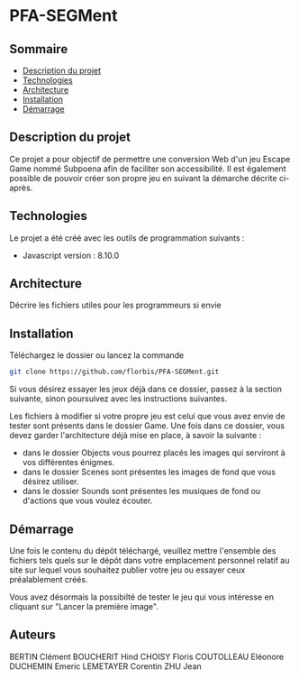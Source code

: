 # PFA-SEGMent

## Sommaire
* [Description du projet](#description-du-projet)
* [Technologies](#technologies)
* [Architecture](#architecture)
* [Installation](#installation)
* [Démarrage](#demarrage)


##  Description du projet

Ce projet a pour objectif de permettre une conversion Web d'un jeu Escape Game nommé Subpoena afin de faciliter son accessibilité.
Il est également possible de pouvoir créer son propre jeu en suivant la démarche décrite ci-après. 


## Technologies

Le projet a été créé avec les outils de programmation suivants :
* Javascript version : 8.10.0


## Architecture

Décrire les fichiers utiles pour les programmeurs si envie


## Installation

Téléchargez le dossier ou lancez la commande
```bash
git clone https://github.com/florbis/PFA-SEGMent.git
```

Si vous désirez essayer les jeux déjà dans ce dossier, passez à la section suivante, sinon poursuivez avec les instructions suivantes.

Les fichiers à modifier si votre propre jeu est celui que vous avez envie de tester sont présents dans le dossier Game. Une fois dans ce dossier, vous devez garder l'architecture déjà mise en place, à savoir la suivante :
* dans le dossier Objects vous pourrez placés les images qui serviront à vos différentes énigmes.
* dans le dossier Scenes sont présentes les images de fond que vous désirez utiliser.
* dans le dossier Sounds sont présentes les musiques de fond ou d'actions que vous voulez écouter.


## Démarrage

Une fois le contenu du dépôt téléchargé, veuillez mettre l'ensemble des fichiers tels quels sur le dépôt dans votre emplacement personnel relatif au site sur lequel vous souhaitez publier votre jeu ou essayer ceux préalablement créés.

Vous avez désormais la possibilté de tester le jeu qui vous intéresse en cliquant sur "Lancer la première image". 




## Auteurs

BERTIN Clément
BOUCHERIT Hind
CHOISY Floris
COUTOLLEAU Eléonore
DUCHEMIN Emeric
LEMETAYER Corentin
ZHU Jean

